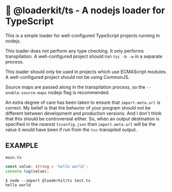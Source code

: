 🐘 @loaderkit/ts - A nodejs loader for TypeScript
=================================================

This is a simple loader for well-configured TypeScript projects running in nodejs.

This loader does not perform any type checking. It only performs transpilation. A well-configured
project should run `tsc -b -w` in a separate process.

This loader should only be used in projects which use ECMAScript modules. A well-configured project
should not be using CommonJS.

Source maps are passed along in the transpilation process, so the `--enable-source-maps` nodejs flag
is recommended.

An extra degree of care has been taken to ensure that `import.meta.url` is correct. My belief is
that the behavior of your program should not be different between development and production
versions. And I don't think that this should be controversial either. So, when an output destination
is specified in the nearest `tsconfig.json` then `import.meta.url` will be the value it would have
been if run from the `tsc`-transpiled output.


EXAMPLE
-------

`main.ts`
```ts
const value: string = 'hello world';
console.log(value);
```

```
$ node --import @loaderkit/ts test.ts
hello world
```
